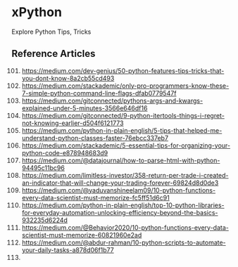 # xPython
Explore Python Tips, Tricks

## Reference Articles
101. https://medium.com/dev-genius/50-python-features-tips-tricks-that-you-dont-know-8a2cb55cd493
102. https://medium.com/stackademic/only-pro-programmers-know-these-7-simple-python-command-line-flags-dfab0779547f
103. https://medium.com/gitconnected/pythons-args-and-kwargs-explained-under-5-minutes-3566e646df16
104. https://medium.com/gitconnected/9-python-itertools-things-i-regret-not-knowing-earlier-d504f6121773
105. https://medium.com/python-in-plain-english/5-tips-that-helped-me-understand-python-classes-faster-76ebcc337eb7
106. https://medium.com/stackademic/5-essential-tips-for-organizing-your-python-code-e878948683d9
107. https://medium.com/@datajournal/how-to-parse-html-with-python-94495c11bc96
108. https://medium.com/limitless-investor/358-return-per-trade-i-created-an-indicator-that-will-change-your-trading-forever-69824d8d0de3
109. https://medium.com/@yaduvanshineelam09/10-python-functions-every-data-scientist-must-memorize-fc5ff51d6c91
110. https://medium.com/python-in-plain-english/top-10-python-libraries-for-everyday-automation-unlocking-efficiency-beyond-the-basics-932235d6224d
111. https://medium.com/@Behavior2020/10-python-functions-every-data-scientist-must-memorize-60821960e2ad
112. https://medium.com/@abdur-rahman/10-python-scripts-to-automate-your-daily-tasks-a878d06f1b77
113. 
